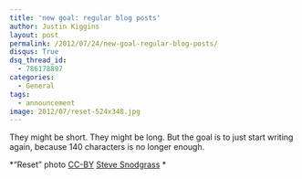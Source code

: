 ```yaml
---
title: 'new goal: regular blog posts'
author: Justin Kiggins
layout: post
permalink: /2012/07/24/new-goal-regular-blog-posts/
disqus: True
dsq_thread_id:
  - 786178897
categories:
  - General
tags:
  - announcement
image: 2012/07/reset-524x348.jpg
---
```


They might be short. They might be long. But the goal is to just start writing again, because 140 characters is no longer enough.

*&#8220;Reset&#8221; photo <a href="http://creativecommons.org/licenses/by/2.0/" target="_blank">CC-BY</a> <a href="http://www.flickr.com/photos/stevensnodgrass/3924022634/" target="_blank">Steve Snodgrass</a> *